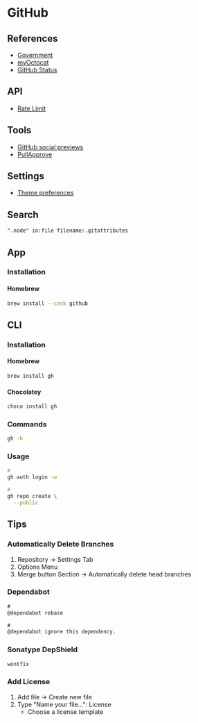 # GitHub

<!--
https://github.com/revoltchat/.github

https://github.com/chdsbd/kodiak

https://linkedin.com/learning/github-quick-tips/github-tips-and-tricks

https://github.com/brunowego.png

https://api.github.com/users

https://api.github.com/users/brunowego

https://media-exp1.licdn.com/dms/image/sync/C4E27AQFXhz19BLKTlg/articleshare-shrink_800/0/1620311917375?e=1620406800&v=beta&t=kcsEPLfDy2Up6iCcr7gyH9OIJhH0Pgj09CtvABBcVGc
-->

## References

- [Government](https://government.github.com/community/)
- [myOctocat](https://myoctocat.com/)
- [GitHub Status](https://githubstatus.com/)

## API

- [Rate Limit](https://api.github.com/rate_limit)

## Tools

- [GitHub social previews](https://mugshotbot.com/github)
- [PullApprove](https://pullapprove.com/)

## Settings

- [Theme preferences](https://github.com/settings/appearance)

## Search

```txt
".node" in:file filename:.gitattributes
```

## App

### Installation

#### Homebrew

```sh
brew install --cask github
```

## CLI

### Installation

#### Homebrew

```sh
brew install gh
```

#### Chocolatey

```sh
choco install gh
```

### Commands

```sh
gh -h
```

### Usage

```sh
#
gh auth login -w

#
gh repo create \
  --public
```

## Tips

### Automatically Delete Branches

1. Repository -> Settings Tab
2. Options Menu
3. Merge button Section -> Automatically delete head branches

### Dependabot

```txt
#
@dependabot rebase

#
@dependabot ignore this dependency.
```

### Sonatype DepShield

```txt
wontfix
```

### Add License

1. Add file -> Create new file
2. Type "Name your file...": License
   - Choose a license template
